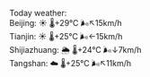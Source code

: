 Today weather:  
Beijing: ☀️   🌡️+29°C 🌬️↖15km/h  
Tianjin: ☀️   🌡️+25°C 🌬️←15km/h  
Shijiazhuang: 🌦   🌡️+24°C 🌬️↓7km/h  
Tangshan: ☁️   🌡️+25°C 🌬️↖11km/h  
